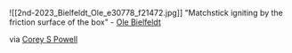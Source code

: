 ![[2nd-2023_Bielfeldt_Ole_e30778_f21472.jpg]]
"Matchstick igniting by the friction surface of the box" - [Ole Bielfeldt](https://www.nikonsmallworld.com/galleries/2023-photomicrography-competition/matchstick-igniting-by-the-friction-surface-of-the-box)

via [Corey S Powell](https://elk.pwm.social/hachyderm.io/@coreyspowell@mastodon.social/111265626464725920)